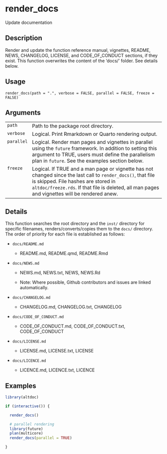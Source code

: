 
# render_docs

Update documentation

## Description

Render and update the function reference manual, vignettes, README,
NEWS, CHANGELOG, LICENSE, and CODE_OF_CONDUCT sections, if they exist.
This function overwrites the content of the ‘docs/’ folder. See details
below.

## Usage

<pre><code class='language-R'>render_docs(path = ".", verbose = FALSE, parallel = FALSE, freeze = FALSE)
</code></pre>

## Arguments

<table>
<tr style="vertical-align: top;">
<td style="white-space: nowrap; font-family: monospace; vertical-align: top">
<code>path</code>
</td>
<td>
Path to the package root directory.
</td>
</tr>
<tr style="vertical-align: top;">
<td style="white-space: nowrap; font-family: monospace; vertical-align: top">
<code>verbose</code>
</td>
<td>
Logical. Print Rmarkdown or Quarto rendering output.
</td>
</tr>
<tr style="vertical-align: top;">
<td style="white-space: nowrap; font-family: monospace; vertical-align: top">
<code>parallel</code>
</td>
<td>
Logical. Render man pages and vignettes in parallel using the
<code>future</code> framework. In addition to setting this argument to
TRUE, users must define the parallelism plan in <code>future</code>. See
the examples section below.
</td>
</tr>
<tr style="vertical-align: top;">
<td style="white-space: nowrap; font-family: monospace; vertical-align: top">
<code>freeze</code>
</td>
<td>
Logical. If TRUE and a man page or vignette has not changed since the
last call to <code>render_docs()</code>, that file is skipped. File
hashes are stored in <code>altdoc/freeze.rds</code>. If that file is
deleted, all man pages and vignettes will be rendered anew.
</td>
</tr>
</table>

## Details

This function searches the root directory and the
<code style="white-space: pre;">⁠inst/⁠</code> directory for specific
filenames, renders/converts/copies them to the
<code style="white-space: pre;">⁠docs/⁠</code> directory. The order of
priority for each file is established as follows:

<ul>
<li>

<code>docs/README.md</code>

<ul>
<li>

README.md, README.qmd, README.Rmd

</li>
</ul>
</li>
<li>

<code>docs/NEWS.md</code>

<ul>
<li>

NEWS.md, NEWS.txt, NEWS, NEWS.Rd

</li>
<li>

Note: Where possible, Github contributors and issues are linked
automatically.

</li>
</ul>
</li>
<li>

<code>docs/CHANGELOG.md</code>

<ul>
<li>

CHANGELOG.md, CHANGELOG.txt, CHANGELOG

</li>
</ul>
</li>
<li>

<code>docs/CODE_OF_CONDUCT.md</code>

<ul>
<li>

CODE_OF_CONDUCT.md, CODE_OF_CONDUCT.txt, CODE_OF_CONDUCT

</li>
</ul>
</li>
<li>

<code>docs/LICENSE.md</code>

<ul>
<li>

LICENSE.md, LICENSE.txt, LICENSE

</li>
</ul>
</li>
<li>

<code>docs/LICENCE.md</code>

<ul>
<li>

LICENCE.md, LICENCE.txt, LICENCE

</li>
</ul>
</li>
</ul>

## Examples

``` r
library(altdoc)

if (interactive()) {

  render_docs()

  # parallel rendering
  library(future)
  plan(multicore)
  render_docs(parallel = TRUE)

}
```
